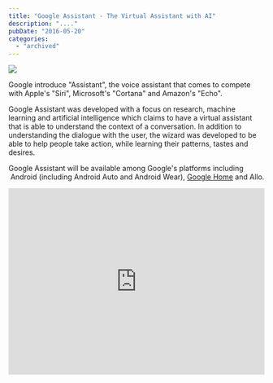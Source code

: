 ```yaml
---
title: "Google Assistant - The Virtual Assistant with AI"
description: "...."
pubDate: "2016-05-20"
categories: 
  - "archived"
---
```


[![](/images/OPA_Social_v04_JRS_2016-05-17.gif)](https://2.bp.blogspot.com/-dmQZHxVx9Wc/Vz84PPq1CrI/AAAAAAAAC-I/uvG_jEQffnsuB-8lQgFYjqyhUnO4fa7FACLcB/s1600/OPA_Social_v04_JRS_2016-05-17.gif)

  

Google introduce "Assistant", the voice assistant that comes to compete with Apple's "Siri", Microsoft's "Cortana" and Amazon's "Echo".

  

Google Assistant was developed with a focus on research, machine learning and artificial intelligence which claims to have a virtual assistant that is able to understand the context of a conversation. In addition to understanding the dialogue with the user, the wizard was developed to be able to help people take action, while learning their patterns, tastes and desires.

  

Google Assistant will be available among Google's platforms including  Android (including Android Auto and Android Wear), [Google Home](http://www.buddhilive.com/2016/05/google-home-voice-assistance-from-google.html) and Allo.

  

<iframe allowfullscreen data-thumbnail-src="https://i.ytimg.com/vi/mTsamz7cn6A/0.jpg" frameborder="0" height="366" src="https://www.youtube.com/embed/mTsamz7cn6A?feature=player_embedded" width="100%"></iframe>
